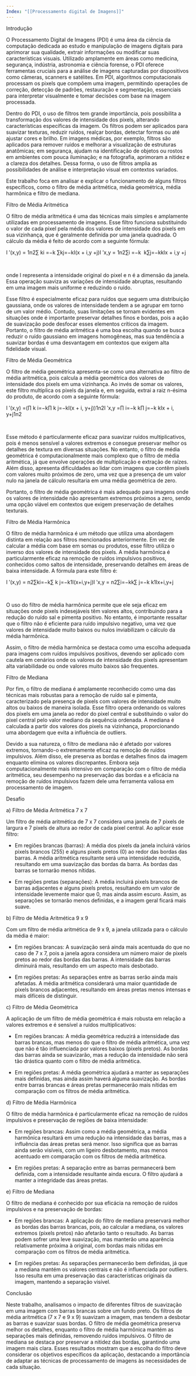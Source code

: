 ```yaml
---
Index: "[[Processamento digital de Imagens]]"
---
```

Introdução 

O Processamento Digital de Imagens (PDI) é uma área da ciência da computação dedicada ao estudo e manipulação de imagens digitais para aprimorar sua qualidade, extrair informações ou modificar suas características visuais. Utilizado amplamente em áreas como medicina, segurança, indústria, astronomia e ciência forense, o PDI oferece ferramentas cruciais para a análise de imagens capturadas por dispositivos como câmeras, scanners e satélites. Em PDI, algoritmos computacionais processam os pixels que compõem uma imagem, permitindo operações de correção, detecção de padrões, restauração e segmentação, essenciais para interpretar visualmente e tomar decisões com base na imagem processada. 

Dentro do PDI, o uso de filtros tem grande importância, pois possibilita a transformação dos valores de intensidade dos pixels, alterando características específicas da imagem. Os filtros podem ser aplicados para suavizar texturas, reduzir ruídos, realçar bordas, detectar formas ou até ajustar cores e brilho. Em imagens médicas, por exemplo, filtros são aplicados para remover ruídos e melhorar a visualização de estruturas anatômicas; em segurança, ajudam na identificação de objetos ou rostos em ambientes com pouca iluminação; e na fotografia, aprimoram a nitidez e a clareza dos detalhes. Dessa forma, o uso de filtros amplia as possibilidades de análise e interpretação visual em contextos variados. 

Este trabalho foca em analisar e explicar o funcionamento de alguns filtros específicos, como o filtro de média aritmética, média geométrica, média harmônica e filtro de mediana. 

Filtro de Média Aritmética 

O filtro de média aritmética é uma das técnicas mais simples e amplamente utilizadas em processamento de imagens. Esse filtro funciona substituindo o valor de cada pixel pela média dos valores de intensidade dos pixels em sua vizinhança, que é geralmente definida por uma janela quadrada. O cálculo da média é feito de acordo com a seguinte fórmula: 

I ′(x,y) = 1n2∑ ki =−k ∑kj=−kI(x + i,y +j)I ′x,y = 1n2∑i =−k  k∑j=−kkIx + i,y +j

 

onde Ι representa a intensidade original do pixel e n é a dimensão da janela. Essa operação suaviza as variações de intensidade abruptas, resultando em uma imagem mais uniforme e reduzindo o ruído. 

Esse filtro é especialmente eficaz para ruídos que seguem uma distribuição gaussiana, onde os valores de intensidade tendem a se agrupar em torno de um valor médio. Contudo, suas limitações se tornam evidentes em situações onde é importante preservar detalhes finos e bordas, pois a ação de suavização pode desfocar esses elementos críticos da imagem. Portanto, o filtro de média aritmética é uma boa escolha quando se busca reduzir o ruído gaussiano em imagens homogêneas, mas sua tendência a suavizar bordas é uma desvantagem em contextos que exigem alta fidelidade visual. 

Filtro de Média Geométrica 

O filtro de média geométrica apresenta-se como uma alternativa ao filtro de média aritmética, pois calcula a média geométrica dos valores de intensidade dos pixels em uma vizinhança. Ao invés de somar os valores, este filtro multiplica os pixels da janela e, em seguida, extrai a raiz n-ésima do produto, de acordo com a seguinte fórmula: 

I ′(x,y) =(∏ k i=−k∏ k j=−kI(x + i, y+j))1n2I ′x,y =∏ i=−k k∏ j=−k kIx + i, y+j1n2

 

Esse método é particularmente eficaz para suavizar ruídos multiplicativos, pois é menos sensível a valores extremos e consegue preservar melhor os detalhes de textura em diversas situações. No entanto, o filtro de média geométrica é computacionalmente mais complexo que o filtro de média aritmética, já que envolve operações de multiplicação e extração de raízes. Além disso, apresenta dificuldades ao lidar com imagens que contêm pixels com valores muito próximos de zero, uma vez que a presença de um valor nulo na janela de cálculo resultaria em uma média geométrica de zero. 

Portanto, o filtro de média geométrica é mais adequado para imagens onde os valores de intensidade não apresentam extremos próximos a zero, sendo uma opção viável em contextos que exigem preservação de detalhes texturais. 

Filtro de Média Harmônica 

O filtro de média harmônica é um método que utiliza uma abordagem distinta em relação aos filtros mencionados anteriormente. Em vez de calcular a média com base em somas ou produtos, esse filtro utiliza o inverso dos valores de intensidade dos pixels. A média harmônica é particularmente eficaz na remoção de ruídos impulsivos positivos, conhecidos como saltos de intensidade, preservando detalhes em áreas de baixa intensidade. A fórmula para este filtro é: 

I ′(x,y) = n2∑ki=−k∑ k j=−k1I(x+i,y+j)I ′x,y = n2∑i=−kk∑ j=−k k1Ix+i,y+j

 

O uso do filtro de média harmônica permite que ele seja eficaz em situações onde pixels indesejáveis têm valores altos, contribuindo para a redução do ruído sal e pimenta positivo. No entanto, é importante ressaltar que o filtro não é eficiente para ruído impulsivo negativo, uma vez que valores de intensidade muito baixos ou nulos inviabilizam o cálculo da média harmônica. 

Assim, o filtro de média harmônica se destaca como uma escolha adequada para imagens com ruídos impulsivos positivos, devendo ser aplicado com cautela em cenários onde os valores de intensidade dos pixels apresentam alta variabilidade ou onde valores muito baixos são frequentes. 

Filtro de Mediana 

Por fim, o filtro de mediana é amplamente reconhecido como uma das técnicas mais robustas para a remoção de ruído sal e pimenta, caracterizado pela presença de pixels com valores de intensidade muito altos ou baixos de maneira isolada. Esse filtro opera ordenando os valores dos pixels em uma janela ao redor do pixel central e substituindo o valor do pixel central pelo valor mediano da sequência ordenada. A mediana é calculada a partir dos valores dos pixels na vizinhança, proporcionando uma abordagem que evita a influência de outliers. 

Devido a sua natureza, o filtro de mediana não é afetado por valores extremos, tornando-o extremamente eficaz na remoção de ruídos impulsivos. Além disso, ele preserva as bordas e detalhes finos da imagem enquanto elimina os valores discrepantes. Embora seja computacionalmente mais intensivo em comparação com o filtro de média aritmética, seu desempenho na preservação das bordas e a eficácia na remoção de ruídos impulsivos fazem dele uma ferramenta valiosa em processamento de imagem. 

Desafio 

a) Filtro de Média Aritmética 7 x 7 

Um filtro de média aritmética de 7 x 7 considera uma janela de 7 pixels de largura e 7 pixels de altura ao redor de cada pixel central. Ao aplicar esse filtro: 

- Em regiões brancas (barras): A média dos pixels da janela incluirá vários pixels brancos (255) e alguns pixels pretos (0) ao redor das bordas das barras. A média aritmética resultante será uma intensidade reduzida, resultando em uma suavização das bordas da barra. As bordas das barras se tornarão menos nítidas. 
    

- Em regiões pretas (separações): A média incluirá pixels brancos de barras adjacentes e alguns pixels pretos, resultando em um valor de intensidade levemente maior que 0, mas ainda assim escuro. Assim, as separações se tornarão menos definidas, e a imagem geral ficará mais suave. 
    

b) Filtro de Média Aritmética 9 x 9 

Com um filtro de média aritmética de 9 x 9, a janela utilizada para o cálculo da média é maior: 

- Em regiões brancas: A suavização será ainda mais acentuada do que no caso de 7 x 7, pois a janela agora considera um número maior de pixels pretos ao redor das bordas das barras. A intensidade das barras diminuirá mais, resultando em um aspecto mais desbotado. 
    

- Em regiões pretas: As separações entre as barras serão ainda mais afetadas. A média aritmética considerará uma maior quantidade de pixels brancos adjacentes, resultando em áreas pretas menos intensas e mais difíceis de distinguir. 
    

c) Filtro de Média Geométrica 

A aplicação de um filtro de média geométrica é mais robusta em relação a valores extremos e é sensível a ruídos multiplicativos: 

- Em regiões brancas: A média geométrica reduzirá a intensidade das barras brancas, mas menos do que o filtro de média aritmética, uma vez que não é tão influenciada por valores baixos (pixels pretos). As bordas das barras ainda se suavizarão, mas a redução da intensidade não será tão drástica quanto com o filtro de média aritmética. 
    

- Em regiões pretas: A média geométrica ajudará a manter as separações mais definidas, mas ainda assim haverá alguma suavização. As bordas entre barras brancas e áreas pretas permanecerão mais nítidas em comparação com os filtros de média aritmética. 
    

d) Filtro de Média Harmônica 

O filtro de média harmônica é particularmente eficaz na remoção de ruídos impulsivos e preservação de regiões de baixa intensidade: 

- Em regiões brancas: Assim como a média geométrica, a média harmônica resultará em uma redução na intensidade das barras, mas a influência das áreas pretas será menor. Isso significa que as barras ainda serão visíveis, com um ligeiro desbotamento, mas menos acentuado em comparação com os filtros de média aritmética. 
    

- Em regiões pretas: A separação entre as barras permanecerá bem definida, com a intensidade resultante ainda escura. O filtro ajudará a manter a integridade das áreas pretas. 
    

e) Filtro de Mediana 

O filtro de mediana é conhecido por sua eficácia na remoção de ruídos impulsivos e na preservação de bordas: 

- Em regiões brancas: A aplicação do filtro de mediana preservará melhor as bordas das barras brancas, pois, ao calcular a mediana, os valores extremos (pixels pretos) não afetarão tanto o resultado. As barras podem sofrer uma leve suavização, mas manterão uma aparência relativamente próxima à original, com bordas mais nítidas em comparação com os filtros de média aritmética. 
    

- Em regiões pretas: As separações permanecerão bem definidas, já que a mediana mantém os valores centrais e não é influenciada por outliers. Isso resulta em uma preservação das características originais da imagem, mantendo a separação visível. 
    

Conclusão 

Neste trabalho, analisamos o impacto de diferentes filtros de suavização em uma imagem com barras brancas sobre um fundo preto. Os filtros de média aritmética (7 x 7 e 9 x 9) suavizam a imagem, mas tendem a desbotar as barras e suavizar suas bordas. O filtro de média geométrica preserva melhor os detalhes, enquanto o filtro de média harmônica mantém as separações mais definidas, removendo ruídos impulsivos. O filtro de mediana se destaca por preservar a nitidez das bordas, garantindo uma imagem mais clara. Esses resultados mostram que a escolha do filtro deve considerar os objetivos específicos da aplicação, destacando a importância de adaptar as técnicas de processamento de imagens às necessidades de cada situação.